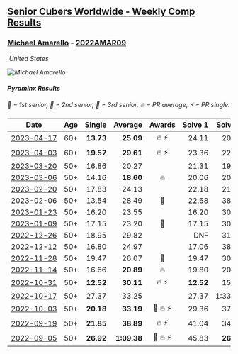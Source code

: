<style>table {white-space: nowrap;}</style>
<link rel="stylesheet" type="text/css" href="/scw-comp/css/flags.css" />

## [Senior Cubers Worldwide - Weekly Comp Results](/scw-comp/results/)
### [Michael Amarello](README.md) - [2022AMAR09](https://www.worldcubeassociation.org/persons/2022AMAR09?event=pyram)

<i class="flag flag-US" />&nbsp;United States

![Michael Amarello](1659001530.jpg)

#### Pyraminx Results

<span style="white-space: nowrap;">🥇 = 1st senior</span>, <span style="white-space: nowrap;">🥈 = 2nd senior</span>, <span style="white-space: nowrap;">🥉 = 3rd senior</span>, <span style="white-space: nowrap;">🔥 = PR average</span>, <span style="white-space: nowrap;">⚡ = PR single</span>.

| Date | Age | Single | Average | Awards | Solve 1 | Solve 2 | Solve 3 | Solve 4 | Solve 5 | Video |
| :--: | :--: | --: | --: | :--: | --: | --: | --: | --: | --: | :-- |
| [2023-04-17](../../results/2023-04-17/pyram.md) | 60+ | **13.73** | **25.09** | 🔥 ⚡ | 24.11 | 20.98 | 31.32 | 30.19 | **13.73** | [Desktop](https://www.facebook.com/michael.amarello/videos/607339014645349) / [Mobile](https://m.facebook.com/michael.amarello/videos/607339014645349) |
| [2023-04-03](../../results/2023-04-03/pyram.md) | 60+ | **19.57** | **29.61** | 🔥 ⚡ | 23.36 | 22.60 | **19.57** | 42.87 | 51.27 | [Desktop](https://www.facebook.com/michael.amarello/videos/920759492505963) / [Mobile](https://m.facebook.com/michael.amarello/videos/920759492505963) |
| [2023-03-20](../../results/2023-03-20/pyram.md) | 50+ | 16.86 | 20.27 |  | 21.31 | 19.31 | 16.86 | 25.10 | 20.20 | [Desktop](https://www.facebook.com/michael.amarello/videos/1656718854773926) / [Mobile](https://m.facebook.com/michael.amarello/videos/1656718854773926) |
| [2023-03-06](../../results/2023-03-06/pyram.md) | 50+ | 14.16 | **18.60** | 🔥 | 20.06 | 20.37 | 14.16 | 20.63 | 15.36 | [Desktop](https://www.facebook.com/michael.amarello/videos/2491248061027453) / [Mobile](https://m.facebook.com/michael.amarello/videos/2491248061027453) |
| [2023-02-20](../../results/2023-02-20/pyram.md) | 50+ | 17.83 | 24.13 |  | 22.18 | 21.91 | 44.76 | 28.30 | 17.83 | [Desktop](https://www.facebook.com/michael.amarello/videos/1979486362443609) / [Mobile](https://m.facebook.com/michael.amarello/videos/1979486362443609) |
| [2023-02-06](../../results/2023-02-06/pyram.md) | 50+ | 13.54 | 28.49 | 🥈 | 22.68 | 38.33 | 24.72 | 13.54 | 38.08 | [Desktop](https://www.facebook.com/michael.amarello/videos/1406939283459414) / [Mobile](https://m.facebook.com/michael.amarello/videos/1406939283459414) |
| [2023-01-23](../../results/2023-01-23/pyram.md) | 50+ | 16.20 | 23.55 |  | 16.20 | 30.85 | 21.41 | 18.39 | 39.30 | [Desktop](https://www.facebook.com/michael.amarello/videos/1213378429581541) / [Mobile](https://m.facebook.com/michael.amarello/videos/1213378429581541) |
| [2023-01-09](../../results/2023-01-09/pyram.md) | 50+ | 17.15 | 23.20 | 🥉 | 17.15 | 30.24 | 33.29 | 21.38 | 17.99 | [Desktop](https://www.facebook.com/michael.amarello/videos/1299683180608375) / [Mobile](https://m.facebook.com/michael.amarello/videos/1299683180608375) |
| [2022-12-26](../../results/2022-12-26/pyram.md) | 50+ | 18.95 | 29.82 |  | DNF | 31.42 | 31.31 | 18.95 | 26.74 | [Desktop](https://www.facebook.com/michael.amarello/videos/495480776056436) / [Mobile](https://m.facebook.com/michael.amarello/videos/495480776056436) |
| [2022-12-12](../../results/2022-12-12/pyram.md) | 50+ | 16.80 | 24.97 |  | 17.06 | 38.62 | 19.23 | 1:25.51 | 16.80 | [Desktop](https://www.facebook.com/michael.amarello/videos/1874699096211146) / [Mobile](https://m.facebook.com/michael.amarello/videos/1874699096211146) |
| [2022-11-28](../../results/2022-11-28/pyram.md) | 50+ | 19.47 | 26.07 | 🥉 | 19.47 | 30.63 | 26.55 | 27.52 | 24.15 | [Desktop](https://www.facebook.com/michael.amarello/videos/860861595267914) / [Mobile](https://m.facebook.com/michael.amarello/videos/860861595267914) |
| [2022-11-14](../../results/2022-11-14/pyram.md) | 50+ | 16.66 | **20.89** | 🔥 | 19.80 | 20.27 | 22.60 | 39.80 | 16.66 | [Desktop](https://www.facebook.com/michael.amarello/videos/1614418225644967) / [Mobile](https://m.facebook.com/michael.amarello/videos/1614418225644967) |
| [2022-10-31](../../results/2022-10-31/pyram.md) | 50+ | **12.52** | **30.11** | 🔥 ⚡ | **12.52** | 15.07 | 42.07 | 33.18 | 54.78 | [Desktop](https://www.facebook.com/michael.amarello/videos/846196149895997) / [Mobile](https://m.facebook.com/michael.amarello/videos/846196149895997) |
| [2022-10-17](../../results/2022-10-17/pyram.md) | 50+ | 27.37 | 33.25 |  | 27.37 | 1:33.90 | 31.29 | 28.01 | 40.45 | [Desktop](https://www.facebook.com/michael.amarello/videos/484179606978303) / [Mobile](https://m.facebook.com/michael.amarello/videos/484179606978303) |
| [2022-10-03](../../results/2022-10-03/pyram.md) | 50+ | **20.18** | **33.19** | 🥉 🔥 ⚡ | 29.36 | 37.13 | **20.18** | 33.09 | 52.59 | [Desktop](https://www.facebook.com/michael.amarello/videos/3277624805859552) / [Mobile](https://m.facebook.com/michael.amarello/videos/3277624805859552) |
| [2022-09-19](../../results/2022-09-19/pyram.md) | 50+ | **21.85** | **38.89** | 🔥 ⚡ | 41.04 | 34.44 | **21.85** | 41.18 | 1:30.93 | [Desktop](https://www.facebook.com/michael.amarello/videos/3371523806394638) / [Mobile](https://m.facebook.com/michael.amarello/videos/3371523806394638) |
| [2022-09-05](../../results/2022-09-05/pyram.md) | 50+ | **26.92** | **1:09.38** | 🥉 🔥 ⚡ | 45.83 | **26.92** | 1:58.82 | 2:58.19 | 43.48 | [Desktop](https://www.facebook.com/michael.amarello/videos/643951607342443) / [Mobile](https://m.facebook.com/michael.amarello/videos/643951607342443) |


<!-- Global site tag (gtag.js) - Google Analytics -->
<script async src="https://www.googletagmanager.com/gtag/js?id=UA-86348435-3"></script>
<script>window.dataLayer = window.dataLayer || []; function gtag() {dataLayer.push(arguments);} gtag('js', new Date()); gtag('config', 'UA-86348435-3');</script>
